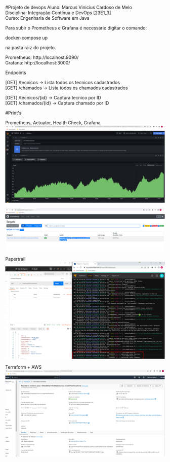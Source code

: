 #Projeto de devops
Aluno: Marcus Vinicius Cardoso de Melo<br>
Disciplina: Integração Contínua e DevOps [23E1_3]<br>
Curso: Engenharia de Software em Java<br>

Para subir o Prometheus e Grafana é necessário digitar o comando:

docker-compose up

na pasta raiz do projeto.

Prometheus: http://localhost:9090/ <br>
Grafana: http://localhost:3000/ <br>

Endpoints

[GET] /tecnicos -> Lista todos os tecnicos cadastrados<br>
[GET] /chamados -> Lista todos os chamados cadastrados<br>

[GET] /tecnicos/{id} -> Captura tecnico por ID<br>
[GET] /chamados/{id} -> Captura chamado por ID<br>

#Print's

Prometheus, Actuator, Health Check, Grafana
![](images/devops-grafana.png)

![](images/devops-prometheus.png)

Papertrail
![](images/devops-logs-papertrail.png)

Terraform + AWS
![](images/devops-aws-terraform.png)